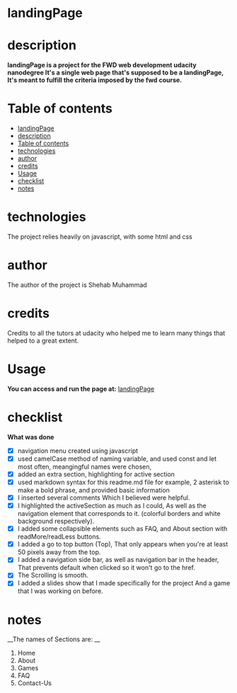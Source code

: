 # landingPage
# description
 **landingPage is a project for the FWD web development udacity nanodegree 
 It's a single web page that's supposed to be a landingPage, It's meant to fulfill the criteria imposed by the fwd course.**

# Table of contents
- [landingPage](#landingPage)
- [description](#description)
- [Table of contents](#table-of-contents)
- [technologies](#technologies)
- [author](#author)
- [credits](#credits)
- [Usage](#usage)
- [checklist](#checklist)
- [notes](#notes)

# technologies
The project relies heavily on javascript, with some html and css

# author
The author of the project is Shehab Muhammad

# credits
Credits to all the tutors at udacity who helped me to learn many things that helped to a great extent.

# Usage

**You can access and run the page at:**
[landingPage](https://shehabmuhammad.github.io/landingPage/index.html)

# checklist
**What was done**
- [x] navigation menu created using javascript
- [x] used camelCase method of naming variable, and used const and let most often, meangingful names were chosen,
- [x] added an extra section, highlighting for active section
- [x] used markdown syntax for this readme.md file for example, 2 asterisk to make a bold phrase, and provided basic information
- [x] I inserted several comments Which I believed were helpful.
- [x] I highlighted the activeSection as much as I could, As well as the navigation element that corresponds to it. (colorful borders and white background respectively).
- [x] I added some collapsible elements such as FAQ, and About section with readMore/readLess buttons.
- [x] I added a go to top button (Top), That only appears when you're at least 50 pixels away from the top.
- [x] I added a navigation side bar, as well as navigation bar in the header, That prevents default when clicked so it won't go to the href.
- [x] The Scrolling is smooth.
- [x] I added a slides show that I made specifically for the project And a game that I was working on before.

# notes

__The names of Sections are: __

1. Home
1. About
1. Games
1. FAQ
1. Contact-Us

